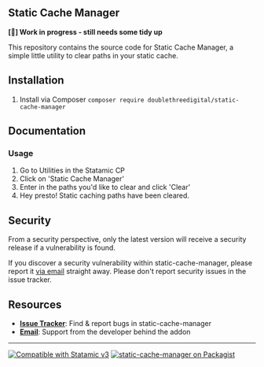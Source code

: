 <!-- ![Banner](https://raw.githubusercontent.com/doublethreedigital/static-cache-manager/master/banner.png) -->

## Static Cache Manager

**[🚧] Work in progress - still needs some tidy up**

This repository contains the source code for Static Cache Manager, a simple little utility to clear paths in your static cache.

## Installation

1. Install via Composer `composer require doublethreedigital/static-cache-manager`

## Documentation

### Usage

1. Go to Utilities in the Statamic CP
2. Click on 'Static Cache Manager'
3. Enter in the paths you'd like to clear and click 'Clear'
4. Hey presto! Static caching paths have been cleared.

## Security

From a security perspective, only the latest version will receive a security release if a vulnerability is found.

If you discover a security vulnerability within static-cache-manager, please report it [via email](mailto:hello@doublethree.digital) straight away. Please don't report security issues in the issue tracker.

## Resources

* [**Issue Tracker**](https://github.com/doublethreedigital/static-cache-manager/issues): Find & report bugs in static-cache-manager
* [**Email**](mailto:hello@doublethree.digital): Support from the developer behind the addon

---

<p>
<a href="https://statamic.com"><img src="https://img.shields.io/badge/Statamic-3.0+-FF269E?style=for-the-badge" alt="Compatible with Statamic v3"></a>
<a href="https://packagist.org/packages/doublethreedigital/static-cache-manager/stats"><img src="https://img.shields.io/packagist/v/doublethreedigital/static-cache-manager?style=for-the-badge" alt="static-cache-manager on Packagist"></a>
</p>
